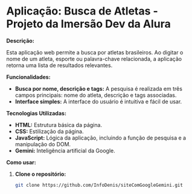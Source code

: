 # Aplicação: Busca de Atletas - Projeto da Imersão Dev da Alura

**Descrição:**

Esta aplicação web permite a busca por atletas brasileiros. Ao digitar o nome de um atleta, esporte ou palavra-chave relacionada, a aplicação retorna uma lista de resultados relevantes.

**Funcionalidades:**

* **Busca por nome, descrição e tags:** A pesquisa é realizada em três campos principais: nome do atleta, descrição e tags associadas.
* **Interface simples:** A interface do usuário é intuitiva e fácil de usar.

**Tecnologias Utilizadas:**

* **HTML:** Estrutura básica da página.
* **CSS:** Estilização da página.
* **JavaScript:** Lógica da aplicação, incluindo a função de pesquisa e a manipulação do DOM.
* **Gemini:** Inteligência artificial da Google.

**Como usar:**

1. **Clone o repositório:**
   ```bash
   git clone https://github.com/InfoDenis/siteComGoogleGemini.git
